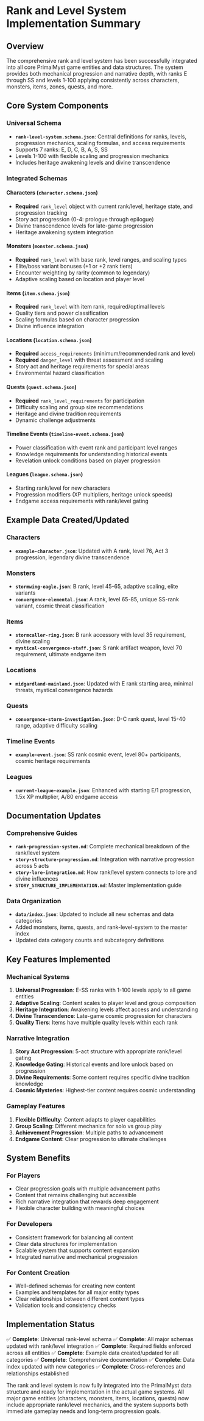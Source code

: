 # Rank and Level System Implementation Summary

## Overview
The comprehensive rank and level system has been successfully integrated into all core PrimalMyst game entities and data structures. The system provides both mechanical progression and narrative depth, with ranks E through SS and levels 1-100 applying consistently across characters, monsters, items, zones, quests, and more.

## Core System Components

### Universal Schema
- **`rank-level-system.schema.json`**: Central definitions for ranks, levels, progression mechanics, scaling formulas, and access requirements
- Supports 7 ranks: E, D, C, B, A, S, SS
- Levels 1-100 with flexible scaling and progression mechanics
- Includes heritage awakening levels and divine transcendence

### Integrated Schemas

#### Characters (`character.schema.json`)
- **Required** `rank_level` object with current rank/level, heritage state, and progression tracking
- Story act progression (0-4: prologue through epilogue)
- Divine transcendence levels for late-game progression
- Heritage awakening system integration

#### Monsters (`monster.schema.json`) 
- **Required** `rank_level` with base rank, level ranges, and scaling types
- Elite/boss variant bonuses (+1 or +2 rank tiers)
- Encounter weighting by rarity (common to legendary)
- Adaptive scaling based on location and player level

#### Items (`item.schema.json`)
- **Required** `rank_level` with item rank, required/optimal levels
- Quality tiers and power classification
- Scaling formulas based on character progression
- Divine influence integration

#### Locations (`location.schema.json`)
- **Required** `access_requirements` (minimum/recommended rank and level)
- **Required** `danger_level` with threat assessment and scaling
- Story act and heritage requirements for special areas
- Environmental hazard classification

#### Quests (`quest.schema.json`)
- **Required** `rank_level_requirements` for participation
- Difficulty scaling and group size recommendations
- Heritage and divine tradition requirements
- Dynamic challenge adjustments

#### Timeline Events (`timeline-event.schema.json`)
- Power classification with event rank and participant level ranges
- Knowledge requirements for understanding historical events
- Revelation unlock conditions based on player progression

#### Leagues (`league.schema.json`)
- Starting rank/level for new characters
- Progression modifiers (XP multipliers, heritage unlock speeds)
- Endgame access requirements with rank/level gating

## Example Data Created/Updated

### Characters
- **`example-character.json`**: Updated with A rank, level 76, Act 3 progression, legendary divine transcendence

### Monsters
- **`stormwing-eagle.json`**: B rank, level 45-65, adaptive scaling, elite variants
- **`convergence-elemental.json`**: A rank, level 65-85, unique SS-rank variant, cosmic threat classification

### Items
- **`stormcaller-ring.json`**: B rank accessory with level 35 requirement, divine scaling
- **`mystical-convergence-staff.json`**: S rank artifact weapon, level 70 requirement, ultimate endgame item

### Locations
- **`midgardland-mainland.json`**: Updated with E rank starting area, minimal threats, mystical convergence hazards

### Quests
- **`convergence-storm-investigation.json`**: D-C rank quest, level 15-40 range, adaptive difficulty scaling

### Timeline Events
- **`example-event.json`**: SS rank cosmic event, level 80+ participants, cosmic heritage requirements

### Leagues
- **`current-league-example.json`**: Enhanced with starting E/1 progression, 1.5x XP multiplier, A/80 endgame access

## Documentation Updates

### Comprehensive Guides
- **`rank-progression-system.md`**: Complete mechanical breakdown of the rank/level system
- **`story-structure-progression.md`**: Integration with narrative progression across 5 acts
- **`story-lore-integration.md`**: How rank/level system connects to lore and divine influences
- **`STORY_STRUCTURE_IMPLEMENTATION.md`**: Master implementation guide

### Data Organization
- **`data/index.json`**: Updated to include all new schemas and data categories
- Added monsters, items, quests, and rank-level-system to the master index
- Updated data category counts and subcategory definitions

## Key Features Implemented

### Mechanical Systems
1. **Universal Progression**: E-SS ranks with 1-100 levels apply to all game entities
2. **Adaptive Scaling**: Content scales to player level and group composition
3. **Heritage Integration**: Awakening levels affect access and understanding
4. **Divine Transcendence**: Late-game cosmic progression for characters
5. **Quality Tiers**: Items have multiple quality levels within each rank

### Narrative Integration
1. **Story Act Progression**: 5-act structure with appropriate rank/level gating
2. **Knowledge Gating**: Historical events and lore unlock based on progression
3. **Divine Requirements**: Some content requires specific divine tradition knowledge
4. **Cosmic Mysteries**: Highest-tier content requires cosmic understanding

### Gameplay Features
1. **Flexible Difficulty**: Content adapts to player capabilities
2. **Group Scaling**: Different mechanics for solo vs group play
3. **Achievement Progression**: Multiple paths to advancement
4. **Endgame Content**: Clear progression to ultimate challenges

## System Benefits

### For Players
- Clear progression goals with multiple advancement paths
- Content that remains challenging but accessible
- Rich narrative integration that rewards deep engagement
- Flexible character building with meaningful choices

### For Developers
- Consistent framework for balancing all content
- Clear data structures for implementation
- Scalable system that supports content expansion
- Integrated narrative and mechanical progression

### For Content Creation
- Well-defined schemas for creating new content
- Examples and templates for all major entity types
- Clear relationships between different content types
- Validation tools and consistency checks

## Implementation Status

✅ **Complete**: Universal rank-level schema
✅ **Complete**: All major schemas updated with rank/level integration
✅ **Complete**: Required fields enforced across all entities
✅ **Complete**: Example data created/updated for all categories
✅ **Complete**: Comprehensive documentation
✅ **Complete**: Data index updated with new categories
✅ **Complete**: Cross-references and relationships established

The rank and level system is now fully integrated into the PrimalMyst data structure and ready for implementation in the actual game systems. All major game entities (characters, monsters, items, locations, quests) now include appropriate rank/level mechanics, and the system supports both immediate gameplay needs and long-term progression goals.
